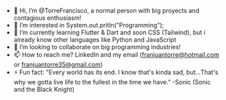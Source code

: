 - 👋 Hi, I’m @TorreFrancisco, a normal person with big proyects and contagious enthusiasm!
- 👀 I’m interested in System.out.pritln("Programming");
- 🌱 I’m currently learning Flutter & Dart and soon CSS (Tailwind), but i already know other languages like Python and JavaScript
- 💞️ I’m looking to collaborate on big programming industries!
- 📫 How to reach me? LinkedIn and my email (franjuantorre@hotmail.com or franjuantorre35@gmail.com)
- ⚡ Fun fact: "Every world has its end. I know that's kinda sad, but...That's why we gotta live life to the fullest in the time we have.” -Sonic (Sonic and the Black Knight)

<!---
TorreFrancisco/TorreFrancisco is a ✨ special ✨ repository because its `README.md` (this file) appears on your GitHub profile.
You can click the Preview link to take a look at your changes.
--->
